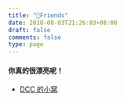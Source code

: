 ```yaml
---
title: "🔗Friends"
date: 2018-08-03T21:26:03+08:00
draft: false
comments: false
type: page
---
```


#### 你真的很漂亮呢！

- [DCC 的小窝](https://dcc.cat "DCC 的小窝")
